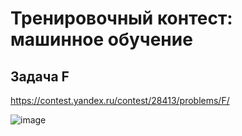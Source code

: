 # Тренировочный контест: машинное обучение
## Задача F
https://contest.yandex.ru/contest/28413/problems/F/

![image](https://user-images.githubusercontent.com/111676263/185779530-a8825e9d-cf2b-4d7d-86f8-94c0c4458af4.png)
